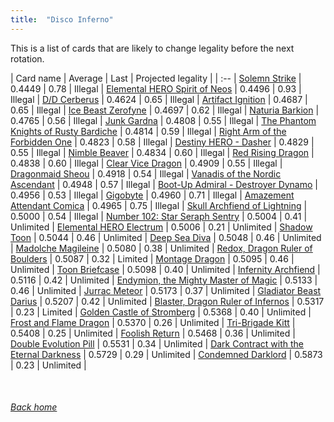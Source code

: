 ```yaml
---
title:  "Disco Inferno"
---
```


This is a list of cards that are likely to change legality before the next rotation.

| Card name | Average | Last | Projected legality |
| :-- |
[Solemn Strike](https://db.ygoprodeck.com/card/?search=Solemn%20Strike) | 0.4449 | 0.78 | Illegal |
[Elemental HERO Spirit of Neos](https://db.ygoprodeck.com/card/?search=Elemental%20HERO%20Spirit%20of%20Neos) | 0.4496 | 0.93 | Illegal |
[D/D Cerberus](https://db.ygoprodeck.com/card/?search=D/D%20Cerberus) | 0.4624 | 0.65 | Illegal |
[Artifact Ignition](https://db.ygoprodeck.com/card/?search=Artifact%20Ignition) | 0.4687 | 0.65 | Illegal |
[Ice Beast Zerofyne](https://db.ygoprodeck.com/card/?search=Ice%20Beast%20Zerofyne) | 0.4697 | 0.62 | Illegal |
[Naturia Barkion](https://db.ygoprodeck.com/card/?search=Naturia%20Barkion) | 0.4765 | 0.56 | Illegal |
[Junk Gardna](https://db.ygoprodeck.com/card/?search=Junk%20Gardna) | 0.4808 | 0.55 | Illegal |
[The Phantom Knights of Rusty Bardiche](https://db.ygoprodeck.com/card/?search=The%20Phantom%20Knights%20of%20Rusty%20Bardiche) | 0.4814 | 0.59 | Illegal |
[Right Arm of the Forbidden One](https://db.ygoprodeck.com/card/?search=Right%20Arm%20of%20the%20Forbidden%20One) | 0.4823 | 0.58 | Illegal |
[Destiny HERO - Dasher](https://db.ygoprodeck.com/card/?search=Destiny%20HERO%20-%20Dasher) | 0.4829 | 0.55 | Illegal |
[Nimble Beaver](https://db.ygoprodeck.com/card/?search=Nimble%20Beaver) | 0.4834 | 0.60 | Illegal |
[Red Rising Dragon](https://db.ygoprodeck.com/card/?search=Red%20Rising%20Dragon) | 0.4838 | 0.60 | Illegal |
[Clear Vice Dragon](https://db.ygoprodeck.com/card/?search=Clear%20Vice%20Dragon) | 0.4909 | 0.55 | Illegal |
[Dragonmaid Sheou](https://db.ygoprodeck.com/card/?search=Dragonmaid%20Sheou) | 0.4918 | 0.54 | Illegal |
[Vanadis of the Nordic Ascendant](https://db.ygoprodeck.com/card/?search=Vanadis%20of%20the%20Nordic%20Ascendant) | 0.4948 | 0.57 | Illegal |
[Boot-Up Admiral - Destroyer Dynamo](https://db.ygoprodeck.com/card/?search=Boot-Up%20Admiral%20-%20Destroyer%20Dynamo) | 0.4956 | 0.53 | Illegal |
[Gigobyte](https://db.ygoprodeck.com/card/?search=Gigobyte) | 0.4960 | 0.71 | Illegal |
[Amazement Attendant Comica](https://db.ygoprodeck.com/card/?search=Amazement%20Attendant%20Comica) | 0.4965 | 0.75 | Illegal |
[Skull Archfiend of Lightning](https://db.ygoprodeck.com/card/?search=Skull%20Archfiend%20of%20Lightning) | 0.5000 | 0.54 | Illegal |
[Number 102: Star Seraph Sentry](https://db.ygoprodeck.com/card/?search=Number%20102:%20Star%20Seraph%20Sentry) | 0.5004 | 0.41 | Unlimited |
[Elemental HERO Electrum](https://db.ygoprodeck.com/card/?search=Elemental%20HERO%20Electrum) | 0.5006 | 0.21 | Unlimited |
[Shadow Toon](https://db.ygoprodeck.com/card/?search=Shadow%20Toon) | 0.5044 | 0.46 | Unlimited |
[Deep Sea Diva](https://db.ygoprodeck.com/card/?search=Deep%20Sea%20Diva) | 0.5048 | 0.46 | Unlimited |
[Madolche Magileine](https://db.ygoprodeck.com/card/?search=Madolche%20Magileine) | 0.5080 | 0.38 | Unlimited |
[Redox, Dragon Ruler of Boulders](https://db.ygoprodeck.com/card/?search=Redox,%20Dragon%20Ruler%20of%20Boulders) | 0.5087 | 0.32 | Limited |
[Montage Dragon](https://db.ygoprodeck.com/card/?search=Montage%20Dragon) | 0.5095 | 0.46 | Unlimited |
[Toon Briefcase](https://db.ygoprodeck.com/card/?search=Toon%20Briefcase) | 0.5098 | 0.40 | Unlimited |
[Infernity Archfiend](https://db.ygoprodeck.com/card/?search=Infernity%20Archfiend) | 0.5116 | 0.42 | Unlimited |
[Endymion, the Mighty Master of Magic](https://db.ygoprodeck.com/card/?search=Endymion,%20the%20Mighty%20Master%20of%20Magic) | 0.5133 | 0.46 | Unlimited |
[Jurrac Meteor](https://db.ygoprodeck.com/card/?search=Jurrac%20Meteor) | 0.5173 | 0.37 | Unlimited |
[Gladiator Beast Darius](https://db.ygoprodeck.com/card/?search=Gladiator%20Beast%20Darius) | 0.5207 | 0.42 | Unlimited |
[Blaster, Dragon Ruler of Infernos](https://db.ygoprodeck.com/card/?search=Blaster,%20Dragon%20Ruler%20of%20Infernos) | 0.5317 | 0.23 | Limited |
[Golden Castle of Stromberg](https://db.ygoprodeck.com/card/?search=Golden%20Castle%20of%20Stromberg) | 0.5368 | 0.40 | Unlimited |
[Frost and Flame Dragon](https://db.ygoprodeck.com/card/?search=Frost%20and%20Flame%20Dragon) | 0.5370 | 0.26 | Unlimited |
[Tri-Brigade Kitt](https://db.ygoprodeck.com/card/?search=Tri-Brigade%20Kitt) | 0.5408 | 0.25 | Unlimited |
[Foolish Return](https://db.ygoprodeck.com/card/?search=Foolish%20Return) | 0.5468 | 0.36 | Unlimited |
[Double Evolution Pill](https://db.ygoprodeck.com/card/?search=Double%20Evolution%20Pill) | 0.5531 | 0.34 | Unlimited |
[Dark Contract with the Eternal Darkness](https://db.ygoprodeck.com/card/?search=Dark%20Contract%20with%20the%20Eternal%20Darkness) | 0.5729 | 0.29 | Unlimited |
[Condemned Darklord](https://db.ygoprodeck.com/card/?search=Condemned%20Darklord) | 0.5873 | 0.23 | Unlimited |

<br>

###### [Back home](index)